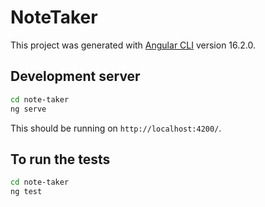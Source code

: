 # NoteTaker

This project was generated with [Angular CLI](https://github.com/angular/angular-cli) version 16.2.0.

## Development server

```bash
cd note-taker
ng serve
```

This should be running on `http://localhost:4200/`.

## To run the tests

```bash
cd note-taker
ng test
```
